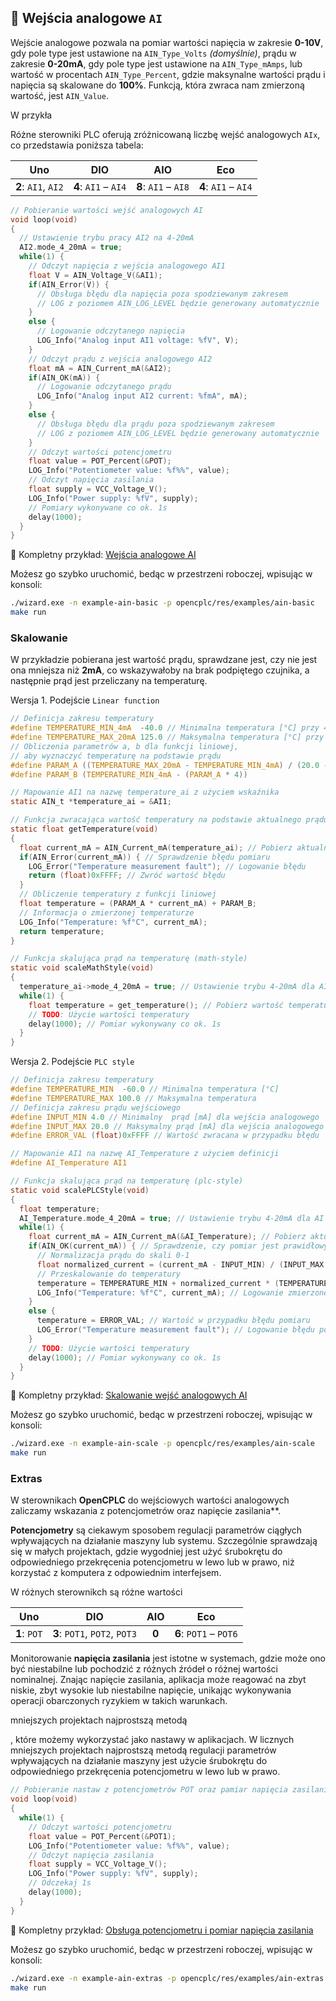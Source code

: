 ## 📼 Wejścia analogowe **`AI`**

Wejście analogowe pozwala na pomiar wartości napięcia w zakresie **0-10V**, gdy pole type jest ustawione na `AIN_Type_Volts` _(domyślnie)_, prądu w zakresie **0-20mA**, gdy pole type jest ustawione na `AIN_Type_mAmps`, lub wartość w procentach `AIN_Type_Percent`, gdzie maksynalne wartości prądu i napięcia są skalowane do **100%**. Funkcją, która zwraca nam zmierzoną wartość, jest `AIN_Value`.  


W przykła


Różne sterowniki PLC oferują zróżnicowaną liczbę wejść analogowych `AIx`, co przedstawia poniższa tabela:

|         Uno         |         DIO          |         AIO          |         Eco          |
| :-----------------: | :------------------: | :------------------: | :------------------: |
| **2**: `AI1`, `AI2` | **4**: `AI1` – `AI4` | **8**: `AI1` – `AI8` | **4**: `AI1` – `AI4` |


```c
// Pobieranie wartości wejść analogowych AI
void loop(void)
{
  // Ustawienie trybu pracy AI2 na 4-20mA
  AI2.mode_4_20mA = true;
  while(1) {
    // Odczyt napięcia z wejścia analogowego AI1
    float V = AIN_Voltage_V(&AI1);
    if(AIN_Error(V)) {
      // Obsługa błędu dla napięcia poza spodziewanym zakresem
      // LOG z poziomem AIN_LOG_LEVEL będzie generowany automatycznie
    }
    else {
      // Logowanie odczytanego napięcia
      LOG_Info("Analog input AI1 voltage: %fV", V);
    }
    // Odczyt prądu z wejścia analogowego AI2
    float mA = AIN_Current_mA(&AI2);
    if(AIN_OK(mA)) {
      // Logowanie odczytanego prądu
      LOG_Info("Analog input AI2 current: %fmA", mA);
    }
    else {
      // Obsługa błędu dla prądu poza spodziewanym zakresem
      // LOG z poziomem AIN_LOG_LEVEL będzie generowany automatycznie
    }
    // Odczyt wartości potencjometru
    float value = POT_Percent(&POT);
    LOG_Info("Potentiometer value: %f%%", value);
    // Odczyt napięcia zasilania
    float supply = VCC_Voltage_V();
    LOG_Info("Power supply: %fV", supply);
    // Pomiary wykonywane co ok. 1s
    delay(1000);
  }
}
```

🚀 Kompletny przykład: [Wejścia analogowe AI](./examples/ain-basic/main.c)

Możesz go szybko uruchomić, bedąc w przestrzeni roboczej, wpisując w konsoli:

```bash
./wizard.exe -n example-ain-basic -p opencplc/res/examples/ain-basic
make run
```

### Skalowanie

W przykładzie pobierana jest wartość prądu, sprawdzane jest, czy nie jest ona mniejsza niż **2mA**, co wskazywałoby na brak podpiętego czujnika, a następnie prąd jest przeliczany na temperaturę.

Wersja 1. Podejście `Linear function`

```c
// Definicja zakresu temperatury
#define TEMPERATURE_MIN_4mA  -40.0 // Minimalna temperatura [°C] przy 4mA
#define TEMPERATURE_MAX_20mA 125.0 // Maksymalna temperatura [°C] przy 20mA
// Obliczenia parametrów a, b dla funkcji liniowej,
// aby wyznaczyć temperaturę na podstawie prądu
#define PARAM_A ((TEMPERATURE_MAX_20mA - TEMPERATURE_MIN_4mA) / (20.0 - 4.0))
#define PARAM_B (TEMPERATURE_MIN_4mA - (PARAM_A * 4))

// Mapowanie AI1 na nazwę temperature_ai z użyciem wskaźnika
static AIN_t *temperature_ai = &AI1;

// Funkcja zwracająca wartość temperatury na podstawie aktualnego prądu
static float getTemperature(void)
{
  float current_mA = AIN_Current_mA(temperature_ai); // Pobierz aktualny prąd
  if(AIN_Error(current_mA)) { // Sprawdzenie błędu pomiaru
    LOG_Error("Temperature measurement fault"); // Logowanie błędu
    return (float)0xFFFF; // Zwróć wartość błędu
  }
  // Obliczenie temperatury z funkcji liniowej
  float temperature = (PARAM_A * current_mA) + PARAM_B;
  // Informacja o zmierzonej temperaturze
  LOG_Info("Temperature: %f°C", current_mA);
  return temperature;
}

// Funkcja skalująca prąd na temperaturę (math-style)
static void scaleMathStyle(void)
{
  temperature_ai->mode_4_20mA = true; // Ustawienie trybu 4-20mA dla AI
  while(1) {
    float temperature = get_temperature(); // Pobierz wartość temperatury
    // TODO: Użycie wartości temperatury
    delay(1000); // Pomiar wykonywany co ok. 1s
  }
}
```

Wersja 2. Podejście `PLC style`

```c
// Definicja zakresu temperatury
#define TEMPERATURE_MIN  -60.0 // Minimalna temperatura [°C]
#define TEMPERATURE_MAX 100.0 // Maksymalna temperatura
// Definicja zakresu prądu wejściowego
#define INPUT_MIN 4.0 // Minimalny  prąd [mA] dla wejścia analogowego
#define INPUT_MAX 20.0 // Maksymalny prąd [mA] dla wejścia analogowego
#define ERROR_VAL (float)0xFFFF // Wartość zwracana w przypadku błędu

// Mapowanie AI1 na nazwę AI_Temperature z użyciem definicji
#define AI_Temperature AI1

// Funkcja skalująca prąd na temperaturę (plc-style)
static void scalePLCStyle(void)
{
  float temperature;
  AI_Temperature.mode_4_20mA = true; // Ustawienie trybu 4-20mA dla AI
  while(1) {
    float current_mA = AIN_Current_mA(&AI_Temperature); // Pobierz aktualny prąd z AI
    if(AIN_OK(current_mA)) { // Sprawdzenie, czy pomiar jest prawidłowy
      // Normalizacja prądu do skali 0-1
      float normalized_current = (current_mA - INPUT_MIN) / (INPUT_MAX - INPUT_MIN);
      // Przeskalowanie do temperatury
      temperature = TEMPERATURE_MIN + normalized_current * (TEMPERATURE_MAX - TEMPERATURE_MIN);
      LOG_Info("Temperature: %f°C", current_mA); // Logowanie zmierzonej temperatury
    }
    else {
      temperature = ERROR_VAL; // Wartość w przypadku błędu pomiaru
      LOG_Error("Temperature measurement fault"); // Logowanie błędu pomiaru
    }
    // TODO: Użycie wartości temperatury
    delay(1000); // Pomiar wykonywany co ok. 1s
  }
}
```

🚀 Kompletny przykład: [Skalowanie wejść analogowych AI](./examples/ain-scale/main.c)

Możesz go szybko uruchomić, bedąc w przestrzeni roboczej, wpisując w konsoli:

```bash
./wizard.exe -n example-ain-scale -p opencplc/res/examples/ain-scale
make run
```

### Extras

W sterownikach **OpenCPLC** do wejściowych wartości analogowych zaliczamy wskazania z potencjometrów oraz napięcie zasilania**.

**Potencjometry** są ciekawym sposobem regulacji parametrów ciągłych wpływających na działanie maszyny lub systemu. Szczególnie sprawdzają się w małych projektach, gdzie wygodniej jest użyć śrubokrętu do odpowiedniego przekręcenia potencjometru w lewo lub w prawo, niż korzystać z komputera z odpowiednim interfejsem.

W różnych sterownikch są różne wartości 

|     Uno      |              DIO              |  AIO  |          Eco           |
| :----------: | :---------------------------: | :---: | :--------------------: |
| **1**: `POT` | **3**: `POT1`, `POT2`, `POT3` | **0** | **6**: `POT1` – `POT6` |


Monitorowanie **napięcia zasilania** jest istotne w systemach, gdzie może ono być niestabilne lub pochodzić z różnych źródeł o różnej wartości nominalnej. Znając napięcie zasilania, aplikacja może reagować na zbyt niskie, zbyt wysokie lub niestabilne napięcie, unikając wykonywania operacji obarczonych ryzykiem w takich warunkach.




mniejszych projektach najprostszą metodą 




, które możemy wykorzystać jako nastawy w aplikacjach. W licznych mniejszych projektach najprostszą metodą regulacji parametrów wpływających na działanie maszyny jest użycie śrubokrętu do odpowiedniego przekręcenia potencjometru w lewo lub w prawo.

```c
// Pobieranie nastaw z potencjometrów POT oraz pamiar napięcia zasilania
void loop(void)
{
  while(1) {
    // Odczyt wartości potencjometru
    float value = POT_Percent(&POT1);
    LOG_Info("Potentiometer value: %f%%", value);
    // Odczyt napięcia zasilania
    float supply = VCC_Voltage_V();
    LOG_Info("Power supply: %fV", supply);
    // Odczekaj 1s
    delay(1000);
  }
}
```

🚀 Kompletny przykład: [Obsługa potencjometru i pomiar napięcia zasilania](./examples/ain-extras/main.c)

Możesz go szybko uruchomić, bedąc w przestrzeni roboczej, wpisując w konsoli:

```bash
./wizard.exe -n example-ain-extras -p opencplc/res/examples/ain-extras
make run
```